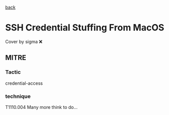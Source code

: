 [back](../index.md)
# SSH Credential Stuffing From MacOS
Cover by sigma :x: 
## MITRE
### Tactic
credential-access
### technique
T1110.004
Many more think to do...